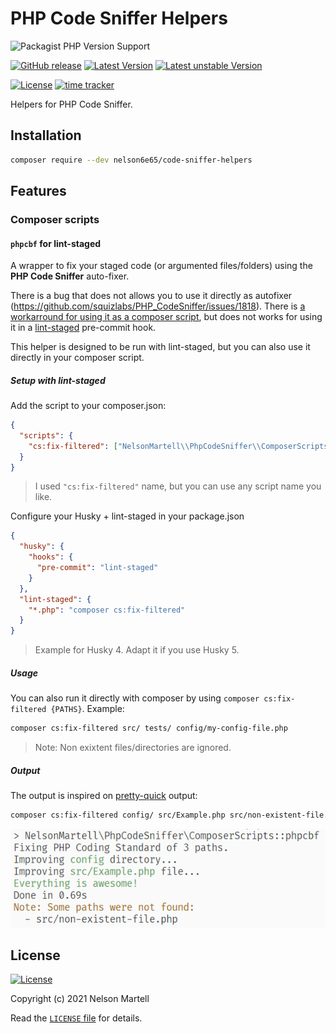 # PHP Code Sniffer Helpers

![Packagist PHP Version Support](https://img.shields.io/packagist/php-v/nelson6e65/code-sniffer-helpers)

[![GitHub release](https://img.shields.io/github/tag/nelson6e65/php-code-sniffer-helpers.svg?logo=github)](https://github.com/nelson6e65/php-code-sniffer-helpers/tags)
[![Latest Version](https://img.shields.io/packagist/v/nelson6e65/code-sniffer-helpers.svg?label=stable)](https://packagist.org/packages/nelson6e65/code-sniffer-helpers)
[![Latest unstable Version](https://img.shields.io/packagist/vpre/nelson6e65/code-sniffer-helpers.svg?label=unstable)](https://packagist.org/packages/nelson6e65/code-sniffer-helpers#dev-main)

[![License](https://img.shields.io/github/license/nelson6e65/php-code-sniffer-helpers.svg)](LICENSE)
[![time tracker](https://wakatime.com/badge/github/nelson6e65/php-code-sniffer-helpers.svg)](https://wakatime.com/badge/github/nelson6e65/php-code-sniffer-helpers)

Helpers for PHP Code Sniffer.

## Installation

```sh
composer require --dev nelson6e65/code-sniffer-helpers
```

## Features

### Composer scripts

#### `phpcbf` for lint-staged

A wrapper to fix your staged code (or argumented files/folders) using the **PHP Code Sniffer** auto-fixer.

There is a bug that does not allows you to use it directly as autofixer (https://github.com/squizlabs/PHP_CodeSniffer/issues/1818). There is [a workarround for using it as a composer script](https://github.com/squizlabs/PHP_CodeSniffer/issues/1818#issuecomment-735620637), but does not works for using it in a [lint-staged](https://github.com/okonet/lint-staged) pre-commit hook.

This helper is designed to be run with lint-staged, but you can also use it directly in your composer script.

##### Setup with lint-staged

Add the script to your composer.json:

```json
{
  "scripts": {
    "cs:fix-filtered": ["NelsonMartell\\PhpCodeSniffer\\ComposerScripts::phpcbf"]
  }
}
```

> I used `"cs:fix-filtered"` name, but you can use any script name you like.

Configure your Husky + lint-staged in your package.json

```json
{
  "husky": {
    "hooks": {
      "pre-commit": "lint-staged"
    }
  },
  "lint-staged": {
    "*.php": "composer cs:fix-filtered"
  }
}
```

> Example for Husky 4. Adapt it if you use Husky 5.

##### Usage

You can also run it directly with composer by using `composer cs:fix-filtered {PATHS}`. Example:

```sh
composer cs:fix-filtered src/ tests/ config/my-config-file.php
```

> Note: Non exixtent files/directories are ignored.

##### Output

The output is inspired on [pretty-quick](https://github.com/azz/pretty-quick) output:

```sh
composer cs:fix-filtered config/ src/Example.php src/non-existent-file.php
```

![output1](.github/screenshots/output1.png)

## License

[![License](https://img.shields.io/github/license/nelson6e65/php-code-sniffer-helpers.svg)](LICENSE)

Copyright (c) 2021 Nelson Martell

Read the [`LICENSE` file](LICENSE) for details.
